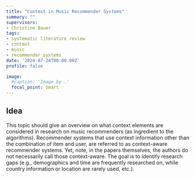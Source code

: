 ```yaml
---
title: "Context in Music Recommender Systems"
summary: ""
supervisors:
- Christine Bauer
tags:
- systematic literature review
- context
- music
- recommender systems
date: '2024-07-24T00:00:00Z'
profile: false

image:
  #caption: 'Image by .'
  focal_point: Smart
---
```


## Idea
This topic should give an overview on what context elements are considered in research on music recommenders (as ingredient to the algorithms). Recommender systems that use context information other than the combination of item and user, are referred to as context-aware recommender systems. Yet, note, in the papers themselves, the authors do not necessarily call those context-aware. The goal is to identify research gaps (e.g., demographics and time are frequently researched on, while country information or location are rarely used, etc.).